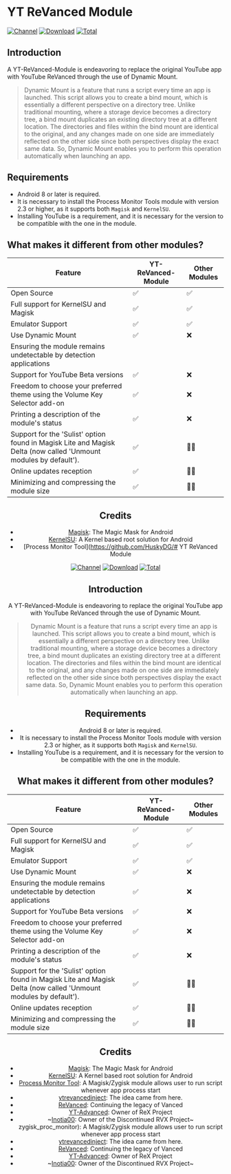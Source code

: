 # YT ReVanced Module

[![Channel](https://img.shields.io/badge/Follow-Telegram-blue.svg?logo=telegram)](https://t.me/@Near365)
[![Download](https://img.shields.io/github/v/release/NearVPN/YT-ReVanced-Module?color=blue&logoColor=white&label=Download&logo=DocuSign)](https://github.com/NearVPN/YT-ReVanced-Module/releases/latest)
[![Total](https://shields.io/github/downloads/NearVPN/YT-ReVanced-Module/total?logo=Bookmeter&label=Counts&logoColor=yellow&color=yellow)](https://github.com/NearVPN/YT-ReVanced-Module/releases)

## Introduction

A YT-ReVanced-Module is endeavoring to replace the original YouTube app with YouTube ReVanced through the use of Dynamic Mount.

> Dynamic Mount is a feature that runs a script every time an app is launched. This script allows you to create a bind mount, which is essentially a different perspective on a directory tree. Unlike traditional mounting, where a storage device becomes a directory tree, a bind mount duplicates an existing directory tree at a different location. The directories and files within the bind mount are identical to the original, and any changes made on one side are immediately reflected on the other side since both perspectives display the exact same data. So, Dynamic Mount enables you to perform this operation automatically when launching an app.

## Requirements

- Android 8 or later is required.
- It is necessary to install the Process Monitor Tools module with version 2.3 or higher, as it supports both `Magisk` and `KernelSU`.
- Installing YouTube is a requirement, and it is necessary for the version to be compatible with the one in the module.

## What makes it different from other modules?
<center><table>
<thead>
  <tr>
    <th>Feature</th>
    <th>YT-ReVanced-Module</th>
    <th>Other Modules</th>
  </tr>
</thead>
<tbody>
  <tr>
    <td>Open Source</td>
    <td>✅</td>
    <td>✅</td>
  </tr>
  <tr>
    <td>Full support for KernelSU and Magisk</td>
    <td>✅</td>
    <td>✅</td>
  </tr>
    <tr>
    <td>Emulator Support</td>
    <td>✅</td>
    <td>✅</td>
  </tr>
  <tr>
    <td>Use Dynamic Mount</td>
    <td>✅</td>
    <td>❌</td>
  </tr>
  <tr>
    <td>Ensuring the module remains undetectable by detection applications</td>

  <tr>
    <td>Support for YouTube Beta versions</td>
    <td>✅</td>
    <td>❌</td>
  </tr>
  <tr>
    <td>Freedom to choose your preferred theme using the Volume Key Selector add-on</td>
    <td>✅</td>
    <td>❌</td>
  </tr>
    <tr>
    <td>Printing a description of the module's status</td>
    <td>✅</td>
    <td>❌</td>
  </tr>
  <tr>
    <td>Support for the 'Sulist' option found in Magisk Lite and Magisk Delta (now called 'Unmount modules by default').</td>
    <td>✅</td>
    <td>🤷‍♂️</td>
  </tr>
    <tr>
    <td>Online updates reception</td>
    <td>✅</td>
    <td>🤷‍♂️</td>
  </tr>
    <tr>
    <td>Minimizing and compressing the module size</td>
    <td>✅</td>
    <td>🤷‍♂️</td>
  </tr>
  </tbody>
</table>
  
## Credits 

- [Magisk](https://github.com/topjohnwu/Magisk/): The Magic Mask for Android
- [KernelSU](https://github.com/tiann/KernelSU): A Kernel based root solution for Android
- [Process Monitor Tool](https://github.com/HuskyDG/# YT ReVanced Module

[![Channel](https://img.shields.io/badge/Follow-Telegram-blue.svg?logo=telegram)](https://t.me/@Near365)
[![Download](https://img.shields.io/github/v/release/NearVPN/YT-ReVanced-Module?color=blue&logoColor=white&label=Download&logo=DocuSign)](https://github.com/NearVPN/YT-ReVanced-Module/releases/latest)
[![Total](https://shields.io/github/downloads/NearVPN/YT-ReVanced-Module/total?logo=Bookmeter&label=Counts&logoColor=yellow&color=yellow)](https://github.com/NearVPN/YT-ReVanced-Module/releases)

## Introduction

A YT-ReVanced-Module is endeavoring to replace the original YouTube app with YouTube ReVanced through the use of Dynamic Mount.

> Dynamic Mount is a feature that runs a script every time an app is launched. This script allows you to create a bind mount, which is essentially a different perspective on a directory tree. Unlike traditional mounting, where a storage device becomes a directory tree, a bind mount duplicates an existing directory tree at a different location. The directories and files within the bind mount are identical to the original, and any changes made on one side are immediately reflected on the other side since both perspectives display the exact same data. So, Dynamic Mount enables you to perform this operation automatically when launching an app.

## Requirements

- Android 8 or later is required.
- It is necessary to install the Process Monitor Tools module with version 2.3 or higher, as it supports both `Magisk` and `KernelSU`.
- Installing YouTube is a requirement, and it is necessary for the version to be compatible with the one in the module.

## What makes it different from other modules?
<center><table>
<thead>
  <tr>
    <th>Feature</th>
    <th>YT-ReVanced-Module</th>
    <th>Other Modules</th>
  </tr>
</thead>
<tbody>
  <tr>
    <td>Open Source</td>
    <td>✅</td>
    <td>✅</td>
  </tr>
  <tr>
    <td>Full support for KernelSU and Magisk</td>
    <td>✅</td>
    <td>✅</td>
  </tr>
    <tr>
    <td>Emulator Support</td>
    <td>✅</td>
    <td>✅</td>
  </tr>
  <tr>
    <td>Use Dynamic Mount</td>
    <td>✅</td>
    <td>❌</td>
  </tr>
  <tr>
    <td>Ensuring the module remains undetectable by detection applications</td>
    <td>✅</td>
    <td>❌</td>
  </tr>
  <tr>
    <td>Support for YouTube Beta versions</td>
    <td>✅</td>
    <td>❌</td>
  </tr>
  <tr>
    <td>Freedom to choose your preferred theme using the Volume Key Selector add-on</td>
    <td>✅</td>
    <td>❌</td>
  </tr>
    <tr>
    <td>Printing a description of the module's status</td>
    <td>✅</td>
    <td>❌</td>
  </tr>
  <tr>
    <td>Support for the 'Sulist' option found in Magisk Lite and Magisk Delta (now called 'Unmount modules by default').</td>
    <td>✅</td>
    <td>🤷‍♂️</td>
  </tr>
    <tr>
    <td>Online updates reception</td>
    <td>✅</td>
    <td>🤷‍♂️</td>
  </tr>
    <tr>
    <td>Minimizing and compressing the module size</td>
    <td>✅</td>
    <td>🤷‍♂️</td>
  </tr>
  </tbody>
</table>
  
## Credits 

- [Magisk](https://github.com/topjohnwu/Magisk/): The Magic Mask for Android
- [KernelSU](https://github.com/tiann/KernelSU): A Kernel based root solution for Android
- [Process Monitor Tool](https://github.com/HuskyDG/zygisk_proc_monitor): A Magisk/Zygisk module allows user to run script whenever app process start
- [ytrevancedinject](https://github.com/Magisk-Modules-Alt-Repo/ytrevancedinject): The idea came from here.
- [ReVanced](https://github.com/ReVanced): Continuing the legacy of Vanced
- [YT-Advanced](https://github.com/YT-Advanced): Owner of ReX Project
- ~[Inotia00](https://github.com/inotia00): Owner of the Discontinued RVX Project~
zygisk_proc_monitor): A Magisk/Zygisk module allows user to run script whenever app process start
- [ytrevancedinject](https://github.com/Magisk-Modules-Alt-Repo/ytrevancedinject): The idea came from here.
- [ReVanced](https://github.com/ReVanced): Continuing the legacy of Vanced
- [YT-Advanced](https://github.com/YT-Advanced): Owner of ReX Project
- ~[Inotia00](https://github.com/inotia00): Owner of the Discontinued RVX Project~
